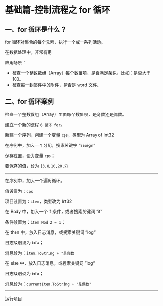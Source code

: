 # 基础篇-控制流程之 for 循环

## 一、for 循环是什么？

for 循环对集合的每个元素，执行一个或一系列活动。

在数据处理中，非常有用

应用场景：

- 检查一个整数数组（Array）每个数值项，是否满足条件。比如：是否大于 100。
- 检查每一封邮件中的附件，是否是 word 文件。

## 二、for 循环案例

检查一个整数数组（Array）里面每个数值项，是奇数还是偶数。

建立一个新的流程 `6 循环 for`。

新建一个序列，创建一个变量 `cps`，类型为 Array of Int32

在序列中，加入一个分配，搜索关键字 “assign”

保存位置，设为变量 `cps`；

要保存的值，设为 `{3,8,10,20,5}`

---

在序列中，加入一个遍历循环。

值设置为：`cps`

项目设置为：`item`，类型改为 Int32

在 Body 中，加入一个 if 条件，或者搜索关键词 ”if“

条件设置为：`item Mod 2 = 1`；

在 then 中，放入日志消息，或搜索关键词 ”log“

日志级别设为 info；

消息设为：`item.ToString + "是奇数`

在 else 中，放入日志消息，或搜索关键词 ”log“

日志级别设为 info；

消息设为：`currentItem.ToString + "是偶数"`

---

运行项目
